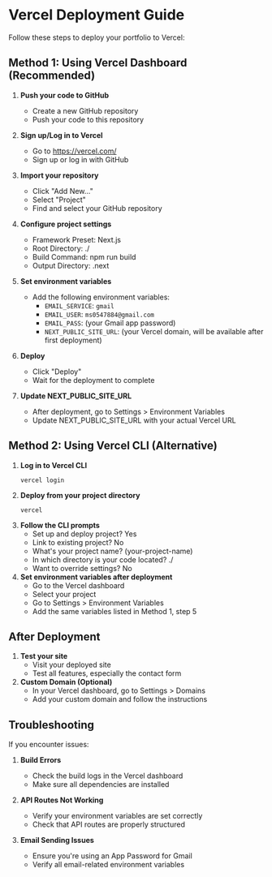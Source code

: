 # Vercel Deployment Guide

Follow these steps to deploy your portfolio to Vercel:

## Method 1: Using Vercel Dashboard (Recommended)

1. **Push your code to GitHub**
   - Create a new GitHub repository
   - Push your code to this repository
2. **Sign up/Log in to Vercel**

   - Go to https://vercel.com/
   - Sign up or log in with GitHub

3. **Import your repository**
   - Click "Add New..."
   - Select "Project"
   - Find and select your GitHub repository
4. **Configure project settings**
   - Framework Preset: Next.js
   - Root Directory: ./
   - Build Command: npm run build
   - Output Directory: .next
5. **Set environment variables**
   - Add the following environment variables:
     - `EMAIL_SERVICE`: `gmail`
     - `EMAIL_USER`: `ms0547884@gmail.com`
     - `EMAIL_PASS`: (your Gmail app password)
     - `NEXT_PUBLIC_SITE_URL`: (your Vercel domain, will be available after first deployment)
6. **Deploy**
   - Click "Deploy"
   - Wait for the deployment to complete
7. **Update NEXT_PUBLIC_SITE_URL**
   - After deployment, go to Settings > Environment Variables
   - Update NEXT_PUBLIC_SITE_URL with your actual Vercel URL

## Method 2: Using Vercel CLI (Alternative)

1. **Log in to Vercel CLI**
   ```
   vercel login
   ```
2. **Deploy from your project directory**
   ```
   vercel
   ```
3. **Follow the CLI prompts**
   - Set up and deploy project? Yes
   - Link to existing project? No
   - What's your project name? (your-project-name)
   - In which directory is your code located? ./
   - Want to override settings? No
4. **Set environment variables after deployment**
   - Go to the Vercel dashboard
   - Select your project
   - Go to Settings > Environment Variables
   - Add the same variables listed in Method 1, step 5

## After Deployment

1. **Test your site**
   - Visit your deployed site
   - Test all features, especially the contact form
2. **Custom Domain (Optional)**
   - In your Vercel dashboard, go to Settings > Domains
   - Add your custom domain and follow the instructions

## Troubleshooting

If you encounter issues:

1. **Build Errors**
   - Check the build logs in the Vercel dashboard
   - Make sure all dependencies are installed
2. **API Routes Not Working**

   - Verify your environment variables are set correctly
   - Check that API routes are properly structured

3. **Email Sending Issues**
   - Ensure you're using an App Password for Gmail
   - Verify all email-related environment variables
